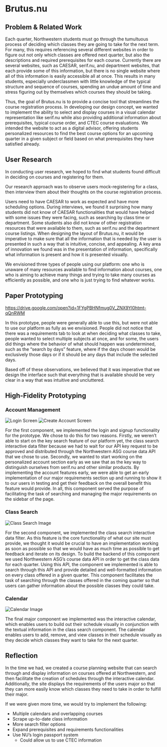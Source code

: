 # Brutus.nu


## Problem & Related Work
Each quarter, Northwestern students must go through the tumultuous process of deciding which classes they are going to take for the next term. For many, this requires referencing several different websites in order to figure out not only which classes are offered next quarter, but also the descriptions and required prerequisites for each course. Currently there are several websites, such as CAESAR, serif.nu, and department websites, that each provide some of this information, but there is no single website where all of this information is easily accessible all at once. This results in many students, especially underclassmen with little knowledge of the typical structure and sequence of courses, spending an undue amount of time and stress figuring out by themselves which courses they should be taking.

Thus, the goal of Brutus.nu is to provide a concise tool that streamlines the course registration process. In developing our design concept, we wanted to implement the ability to select and display courses in a visual calendar representation like serif.nu while also providing additional information about prerequisites, typical course order, and CTEC course evaluations. We intended the website to act as a digital advisor, offering students personalized resources to find the best course options for an upcoming quarter in a given subject or field based on what prerequisites they have satisfied already.


## User Research
In conducting user research, we hoped to find what students found difficult in deciding on courses and registering for them.

Our research approach was to observe users mock-registering for a class, then interview them about their thoughts on the course registration process.

Users need to have CAESAR to work as expected and have more scheduling options. During interviews, we found it surprising how many students did not know of CAESAR functionalities that would have helped with some issues they were facing, such as searching by class time or department. Some students also did not know of other registration resources that were available to them, such as serif.nu and the department course listings. When designing the layout of Brutus.nu, it would be imperative to make sure that all the information that is needed by the user is presented in such a way that is intuitive, concise, and appealing. A key area of innovation we found was in the presentation of information, specifically what information is present and how it is presented visually.

We envisioned three types of people using our platform: one who is unaware of many resources available to find information about courses, one who is aiming to achieve many things and trying to take many courses as efficiently as possible, and one who is just trying to find whatever works.


## Paper Prototyping
https://drive.google.com/open?id=1FYgPBHNfmug0V_ZNX9Yl0htmt-qQnRWM

In this prototype, people were generally able to use this, but were not able to use our platform as fully as we envisioned. People did not notice that there was a requirements tab to look at when deciding what classes to take, people wanted to select multiple subjects at once, and for some, the users did things where the behavior of what should happen was undetermined, such as the “search by days” feature, where if the days chosen would be exclusively those days or if it should be any days that include the selected days.

Based off of these observations, we believed that it was imperative that we design the interface such that everything that is available should be very clear in a way that was intuitive and uncluttered.


## High-Fidelity Prototyping
### Account Management
![Login Screen]() ![Create Account Screen]()

For the first component, we implemented the login and signup functionality for the prototype. We chose to do this for two reasons. Firstly, we weren’t able to start on the key search feature of our platform yet, the class search interactive data filter because we had to wait for our API key request to be approved and distributed through the Northwestern ASG course data API that we chose to use. Secondly, we wanted to start working on the personalized account section early as we saw that as the key way to distinguish ourselves from serif.nu and other similar products. By implementing the account features early, we were able to get an early implementation of our major requirements section up and running to show it to our users in testing and get their feedback on the overall benefit this feature would provide. In all, this component served the purpose of facilitating the task of searching and managing the major requirements on the sidebar of the page.

### Class Search
![Class Search Image]()

For the second component, we implemented the class search interactive data filter. As this feature is the core functionality of what our site must provide, we thought it would be crucial to have an implementation working as soon as possible so that we would have as much time as possible to get feedback and iterate on its design. To build the backend of this component we used Northwestern ASG’s course data API in order to get the class data for each quarter. Using this API, the component we implemented is able to search through this API and provide detailed and well-formatted information on every class offered in a given quarter. This component facilitates the task of searching through the classes offered in the coming quarter so that users can gather information about the possible classes they could take.

### Calendar
![Calendar Image]()

The final major component we implemented was the interactive calendar, which enables users to build out their schedule visually in conjunction with the textual information in the class search component. The calendar enables users to add, remove, and view classes in their schedule visually as they decide which classes they want to take for the next quarter.


## Reflection
In the time we had, we created a course planning website that can search through and display information on courses offered at Northwestern, and then facilitate the creation of schedules through the interactive calendar. Additionally, the site displays the requirements of the users major so that they can more easily know which classes they need to take in order to fulfill their major.

If we were given more time, we would try to implement the following:
* Multiple calendars and overlapping courses
* Scrape up-to-date class information
* More search filter options
* Expand prerequisites and requirements functionalities
* Use NU’s login passport system
    * Could allow us to use CTEC information
